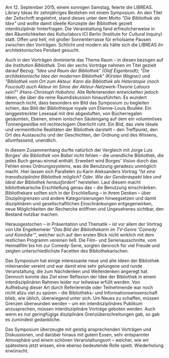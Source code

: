 Am 12. September 2015, einem sonnigen Samstag, feierte die LIBREAS.
Library Ideas ihr zehnjähriges Bestehen mit einem Symposium. An den
Titel der Zeitschrift angelehnt, stand dieses unter dem Motto *"Die
Bibliothek als Idee"* und wollte damit ideelle Konzepte der Bibliothek
gezielt interdisziplinär hinterfragen. Die Veranstaltung fand
erfreulicherweise in den Räumlichkeiten des Kulturlabors ICI Berlin
(Institute for Cultural Inquiry) statt. Offen und hell, mit großer
Sonnenterrasse für erholsame Pausen zwischen den Vorträgen. Schlicht und
modern als hätte sich die LIBREAS ihr architektonisches Pendant gesucht.

Auch in den Vorträgen dominierte das Thema Raum – in diesen bezogen auf
die *Institution Bibliothek.* Drei der sechs Vorträge nahmen im Titel
gezielt darauf Bezug: *"Idee und Raum der Bibliothek" (Olaf
Eigenbrodt)*; *"Die architektonische Idee der modernen Bibliothek"
(Kirsten Wagner)* und *"Bibliothek vom Ort zum Akteur. Kann die
Bibliothek als Heterotopie (nach Foucault) auch Akteur im Sinne der
Akteur-Netzwerk-Theorie Latours sein?" (Hans-Christoph Hobohm)*. Alle
Referierenden entwickelten jedoch Ideen, die über die reine
Raumdiskussion hinausführten. Es wundert demnach nicht, dass besonders
ein Bild das Symposium zu begleiten schien, das Bild der Bibliothèque
royale von Étienne-Louis Boullée: Ein langgestreckter Lesesaal mit drei
abgestuften, von Bücherregalen gesäumten, Ebenen, einem ionischen
Säulengang auf dem ein voluminöses Tonnengewölbe mit rechteckigem
Oberlicht ruht. Ein Bild, das viele Ideale und vermeintliche Realitäten
der Bibliothek darstellt – den Treffpunkt, den Ort des Austauschs und
der Geschichten, der Ordnung und des Wissens, allumfassend, unendlich.

In diesem Zusammenhang durfte natürlich der Vergleich mit Jorge Luis
Borges' *die* *Bibliothek von Babel* nicht fehlen – die unendliche
Bibliothek, die jedes Buch genau einmal enthält. Erweitert wird Borges'
Vision durch das Fehlen eines Ordnungssystems, was die Benutzung
geradezu unmöglich macht. Hier lassen sich Parallelen zu Karin
Aleksanders Vortrag *"Ist eine transdisziplinäre Bibliothek möglich?
Oder. Wie der Genderaspekt Idee und Ideal der Bibliothek herausfordert"*
herstellen. Laut diesem macht bibliothekarische Erschließung genau das –
die Benutzung einschränken. Bibliothekare sollten sich in der
Erschließung – in ihrem Denken – über Disziplingrenzen und andere
Kategorisierungen hinwegsetzen und damit disziplinären und
gesellschaftlichen Einschränkungen entgegenwirken, neue Möglichkeiten
der Recherche eröffnen und Ungesehenes sichtbar, den Bestand nutzbar
machen.

Herausgestochen – in Präsentation und Thematik – ist vor allem der
Vortrag von Ute Engelkemeier "*Das Bild der Bibliothekarin im TV-Genre
'Comedy und Komödie'"*, welcher sich auf den ersten Blick nicht wirklich
mit dem restlichen Programm vereinen ließ. Die Film- und
Serienausschnitte, vom Heimatfilm bis hin zur Comedy-Serie, sorgten
dennoch für viel Freude und zeigten unterschiedlichste Facetten des
Bibliothekarischen.

Das Symposium hat einige interessante neue und alte Ideen der Bibliothek
miteinander vereint und war damit eine sehr gelungene und runde
Veranstaltung, die zum Nachdenken und Weiterdenken angeregt hat. Dennoch
konnte das Ziel einer Reflexion der Idee der Bibliothek in einem
interdisziplinären Rahmen leider nur teilweise erfüllt werden. Von
Aufhebung dieser Art durch Referierende oder Teilnehmende war noch nicht
allzu viel zu spüren – die Bibliotheks- und Informationswissenschaft
blieb, wie üblich, überwiegend unter sich. Um Neues zu schaffen, müssen
Grenzen überwunden werden – um ein interdisziplinäres Publikum
anzusprechen, müssen interdisziplinäre Vorträge geboten werden. Auch
wenn es nur geringfügige disziplinäre Grenzüberschreitungen gab, so gab
es zumindest gedankliche.

Das Symposium überzeugte mit geistig ansprechenden Vorträgen und
Diskussionen, und darüber hinaus mit gutem Essen, sehr entspannter
Atmosphäre und einem schönen Veranstaltungsort – welcher, wie wir
spätestens jetzt wissen, eine ebenso bedeutende Rolle spielt.
Wiederholung erwünscht.
